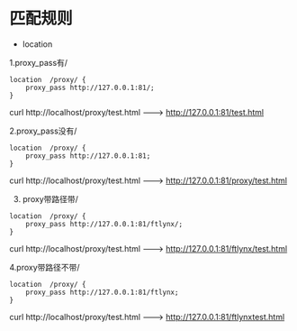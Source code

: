 # 匹配规则
- location

1.proxy_pass有/
```
location  /proxy/ {
	proxy_pass http://127.0.0.1:81/;
}
```
curl http://localhost/proxy/test.html  --->   http://127.0.0.1:81/test.html 



2.proxy_pass没有/

```
location  /proxy/ {
	proxy_pass http://127.0.0.1:81;
}
```

curl http://localhost/proxy/test.html  --->  http://127.0.0.1:81/proxy/test.html

3. proxy带路径带/
```
location  /proxy/ {
	proxy_pass http://127.0.0.1:81/ftlynx/;
}
```

curl http://localhost/proxy/test.html  --->   http://127.0.0.1:81/ftlynx/test.html 

4.proxy带路径不带/
```
location  /proxy/ {
	proxy_pass http://127.0.0.1:81/ftlynx;
}
```

curl http://localhost/proxy/test.html  --->   http://127.0.0.1:81/ftlynxtest.html